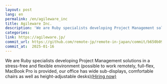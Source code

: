```yaml
---
layout: post
lang: en
permalink: /en/agileware_inc
title: Agileware Inc.
description: 'We are Ruby specialists developing Project Management solutions in a stress-free and flexible environment (possible to work remotely, full-flex, MacBook Pro is provided, our office has wide sub-displays, comfortable chairs as well as height-adjustable desks)(Hiring now)'
categories: 
link: https://agileware.jp/
commit_url: https://github.com/remote-jp/remote-in-japan/commit/b650b0994970e1784f9df7f676d17574b0470674
commit_at:  2025-01-16
---
```


<p>We are Ruby specialists developing Project Management solutions in a stress-free and flexible environment (possible to work remotely, full-flex, MacBook Pro is provided, our office has wide sub-displays, comfortable chairs as well as height-adjustable desks)<a href="https://www.green-japan.com/company/4199">(Hiring now)</a></p>
